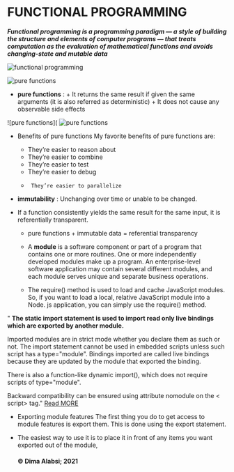 

# FUNCTIONAL PROGRAMMING

***Functional programming is a programming paradigm — a style of building the structure and elements of computer programs — that treats computation as the evaluation of mathematical functions and avoids changing-state and mutable data***



![ functional programming](https://cdn.guru99.com/images/1/080118_0618_WhatisFunct1.png)



![pure functions](https://www.modernescpp.com/images/blog/Functional/PureFunctions/CharakteristikPureFunctionsEng.png)


* **pure functions** :
        + It returns the same result if given the same arguments (it is also referred as deterministic)
           + It does not cause any observable side effects



![pure functions](
![pure functions](https://www.modernescpp.com/images/blog/Functional/PureFunctions/CharakteristikPureFunctionsEng.png)



+ Benefits of pure functions
My favorite benefits of pure functions are:

    + They’re easier to reason about
    + They’re easier to combine
    +  They’re easier to test
     + They’re easier to debug
     +      They’re easier to parallelize



+ **immutability** :
Unchanging over time or unable to be changed.

+ If a function consistently yields the same result for the same input, it is referentially transparent.

   + pure functions + immutable data = referential transparency

   + A **module** is a software component or part of a program that contains one or more routines. One or more independently developed modules make up a program. An enterprise-level software application may contain several different modules, and each module serves unique and separate business operations.

   + The require() method is used to load and cache JavaScript modules. So, if you want to load a local, relative JavaScript module into a Node. js application, you can simply use the require() method.


"   **The static import statement is used to import read only live bindings which are exported by another module.**

Imported modules are in strict mode whether you declare them as such or not. The import statement cannot be used in embedded scripts unless such script has a type="module". Bindings imported are called live bindings because they are updated by the module that exported the binding.

There is also a function-like dynamic import(), which does not require scripts of type="module".

Backward compatibility can be ensured using attribute nomodule on the < script> tag." [Read MORE](https://developer.mozilla.org/en-US/docs/Web/JavaScript/Reference/Statements/import)

+ Exporting module features
The first thing you do to get access to module features is export them. This is done using the export statement.

+ The easiest way to use it is to place it in front of any items you want exported out of the module, 
   #### &copy; Dima Alabsi; 2021 
